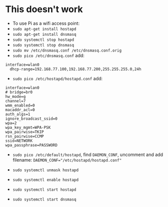 # This doesn't work


* To use Pi as a wifi access point:
* `sudo apt-get install hostapd`
* `sudo apt-get install dnsmasq`
* `sudo systemctl stop hostapd`
* `sudo systemctl stop dnsmasq`
* `sudo mv /etc/dnsmasq.conf /etc/dnsmasq.conf.orig`
* `sudo pico /etc/dnsmasq.conf` add:

```
interface=wlan0
  dhcp-range=192.168.77.100,192.168.77.200,255.255.255.0,24h
```

* `sudo pico /etc/hostapd/hostapd.conf` add:

```
interface=wlan0
# bridge=br0
hw_mode=g
channel=7
wmm_enabled=0
macaddr_acl=0
auth_algs=1
ignore_broadcast_ssid=0
wpa=2
wpa_key_mgmt=WPA-PSK
wpa_pairwise=TKIP
rsn_pairwise=CCMP
ssid=NETWORK
wpa_passphrase=PASSWORD
```

* `sudo pico /etc/default/hostapd`, find `DAEMON_CONF`, uncomment and add filename: `DAEMON_CONF="/etc/hostapd/hostapd.conf"`

* `sudo systemctl unmask hostapd`
* `sudo systemctl enable hostapd`
* `sudo systemctl start hostapd`
* `sudo systemctl start dnsmasq` 